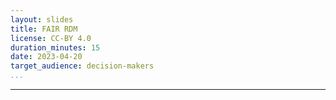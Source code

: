 ```yaml
---
layout: slides
title: FAIR RDM
license: CC-BY 4.0
duration_minutes: 15
date: 2023-04-20
target_audience: decision-makers
...
```

---
